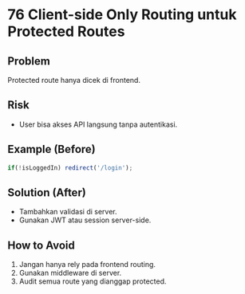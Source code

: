 # 76 Client-side Only Routing untuk Protected Routes

## Problem
Protected route hanya dicek di frontend.

## Risk
- User bisa akses API langsung tanpa autentikasi.

## Example (Before)
```javascript
if(!isLoggedIn) redirect('/login');
```

## Solution (After)
- Tambahkan validasi di server.
- Gunakan JWT atau session server-side.

## How to Avoid
1. Jangan hanya rely pada frontend routing.
2. Gunakan middleware di server.
3. Audit semua route yang dianggap protected.
